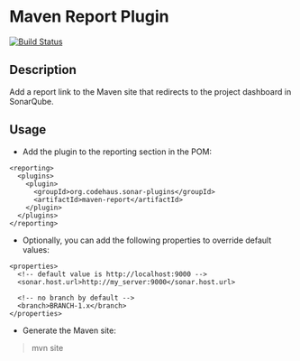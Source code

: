 Maven Report Plugin
===================
[![Build Status](https://api.travis-ci.org/SonarQubeCommunity/sonar-maven-report.svg)](https://travis-ci.org/SonarQubeCommunity/sonar-maven-report)

## Description
Add a report link to the Maven site that redirects to the project dashboard in SonarQube.

## Usage
* Add the plugin to the reporting section in the POM:
```
<reporting>
  <plugins>
    <plugin>
      <groupId>org.codehaus.sonar-plugins</groupId>
      <artifactId>maven-report</artifactId>
    </plugin>
  </plugins>
</reporting>
```

* Optionally, you can add the following properties to override default values:
```
<properties>
  <!-- default value is http://localhost:9000 -->
  <sonar.host.url>http://my_server:9000</sonar.host.url>
 
  <!-- no branch by default -->
  <branch>BRANCH-1.x</branch>
</properties>
```

* Generate the Maven site:

> mvn site
